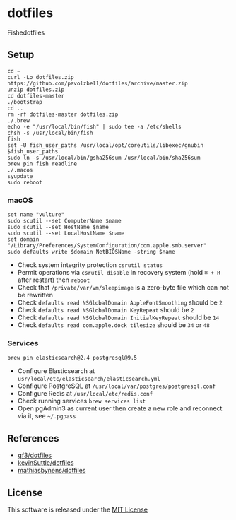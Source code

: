 # dotfiles

Fishedotfiles

## Setup

    cd ~
    curl -Lo dotfiles.zip https://github.com/pavolzbell/dotfiles/archive/master.zip
    unzip dotfiles.zip
    cd dotfiles-master
    ./bootstrap
    cd ..
    rm -rf dotfiles-master dotfiles.zip
    ./.brew
    echo -e "/usr/local/bin/fish" | sudo tee -a /etc/shells
    chsh -s /usr/local/bin/fish
    fish
    set -U fish_user_paths /usr/local/opt/coreutils/libexec/gnubin $fish_user_paths
    sudo ln -s /usr/local/bin/gsha256sum /usr/local/bin/sha256sum
    brew pin fish readline
    ./.macos
    syupdate
    sudo reboot

### macOS

    set name "vulture"
    sudo scutil --set ComputerName $name
    sudo scutil --set HostName $name
    sudo scutil --set LocalHostName $name
    set domain "/Library/Preferences/SystemConfiguration/com.apple.smb.server"
    sudo defaults write $domain NetBIOSName -string $name

* Check system integrity protection `csrutil status`
* Permit operations via `csrutil disable` in recovery system (hold `⌘ + R` after restart) then `reboot`
* Check that `/private/var/vm/sleepimage` is a zero-byte file which can not be rewritten
* Check `defaults read NSGlobalDomain AppleFontSmoothing` should be `2`
* Check `defaults read NSGlobalDomain KeyRepeat` should be `2`
* Check `defaults read NSGlobalDomain InitialKeyRepeat` should be `14`
* Check `defaults read com.apple.dock tilesize` should be `34` or `48`

### Services

    brew pin elasticsearch@2.4 postgresql@9.5

* Configure Elasticsearch at `usr/local/etc/elasticsearch/elasticsearch.yml`
* Configure PostgreSQL at `/usr/local/var/postgres/postgresql.conf`
* Configure Redis at `/usr/local/etc/redis.conf`
* Check running services `brew services list`
* Open pgAdmin3 as current user then create a new role and reconnect via it, see `~/.pgpass`

## References

* [gf3/dotfiles](https://github.com/gf3/dotfiles)
* [kevinSuttle/dotfiles](https://github.com/kevinSuttle/dotfiles)
* [mathiasbynens/dotfiles](https://github.com/mathiasbynens/dotfiles)

## License

This software is released under the [MIT License](LICENSE.md)
